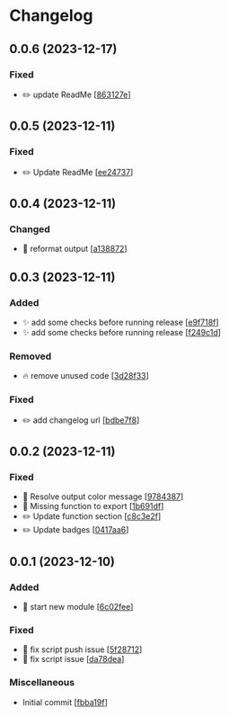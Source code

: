 # Changelog

<a name="0.0.6"></a>
## 0.0.6 (2023-12-17)

### Fixed

- ✏️ update ReadMe [[863127e](https://github.com/ptavares/powershell-terraform-tools/commit/863127e10a37fd5ae5fd6d0e07788abaa1980a69)]


<a name="0.0.5"></a>
## 0.0.5 (2023-12-11)

### Fixed

- ✏️ Update ReadMe [[ee24737](https://github.com/ptavares/powershell-terraform-tools/commit/ee24737e9da4a02f216d44237fbb0c8e9d866446)]


<a name="0.0.4"></a>
## 0.0.4 (2023-12-11)

### Changed

- 🎨 reformat output [[a138872](https://github.com/ptavares/powershell-terraform-tools/commit/a138872e181d26adeddb56ee251d08e829031748)]


<a name="0.0.3"></a>
## 0.0.3 (2023-12-11)

### Added

- ✨ add some checks before running release [[e9f718f](https://github.com/ptavares/powershell-terraform-tools/commit/e9f718f3d10ad147cf4972d4c37d497da0b64c03)]
- ✨ add some checks before running release [[f249c1d](https://github.com/ptavares/powershell-terraform-tools/commit/f249c1db3f48f255add6724966911418c8ad9fef)]

### Removed

- 🔥 remove unused code [[3d28f33](https://github.com/ptavares/powershell-terraform-tools/commit/3d28f3303b0bfa42572945e1d5a5e045d8814c97)]

### Fixed

- ✏️ add changelog url [[bdbe7f8](https://github.com/ptavares/powershell-terraform-tools/commit/bdbe7f8efe7a7fb139bc63759f0a106d0acad0bd)]


<a name="0.0.2"></a>
## 0.0.2 (2023-12-11)

### Fixed

- 🐛 Resolve output color message [[9784387](https://github.com/ptavares/powershell-terraform-tools/commit/9784387e971536616bb7a989ba2e0ad178989adf)]
- 🐛 Missing function to export [[1b691df](https://github.com/ptavares/powershell-terraform-tools/commit/1b691df5d1a4b834def10e1588db0b19f436a45e)]
- ✏️ Update function section [[c8c3e2f](https://github.com/ptavares/powershell-terraform-tools/commit/c8c3e2fc459c3dda546028f1b0daecacc78d40e6)]
- ✏️ Update badges [[0417aa6](https://github.com/ptavares/powershell-terraform-tools/commit/0417aa61eed53621b279c298c738f268e9afce1e)]


<a name="0.0.1"></a>
## 0.0.1 (2023-12-10)

### Added

- 🎉 start new module [[6c02fee](https://github.com/ptavares/powershell-terraform-tools/commit/6c02feea6677ad4b8d26daf07fc2ec01ea1db559)]

### Fixed

- 🐛 fix script push issue [[5f28712](https://github.com/ptavares/powershell-terraform-tools/commit/5f28712cfe2bc28202a094decf6b93ab76b40469)]
- 🐛 fix script issue [[da78dea](https://github.com/ptavares/powershell-terraform-tools/commit/da78deaf747b5e540454310d0104d8d2d24d953b)]

### Miscellaneous

-  Initial commit [[fbba19f](https://github.com/ptavares/powershell-terraform-tools/commit/fbba19fbdb08c8bfcaaed14d4d2b3d25df7f9d0d)]


